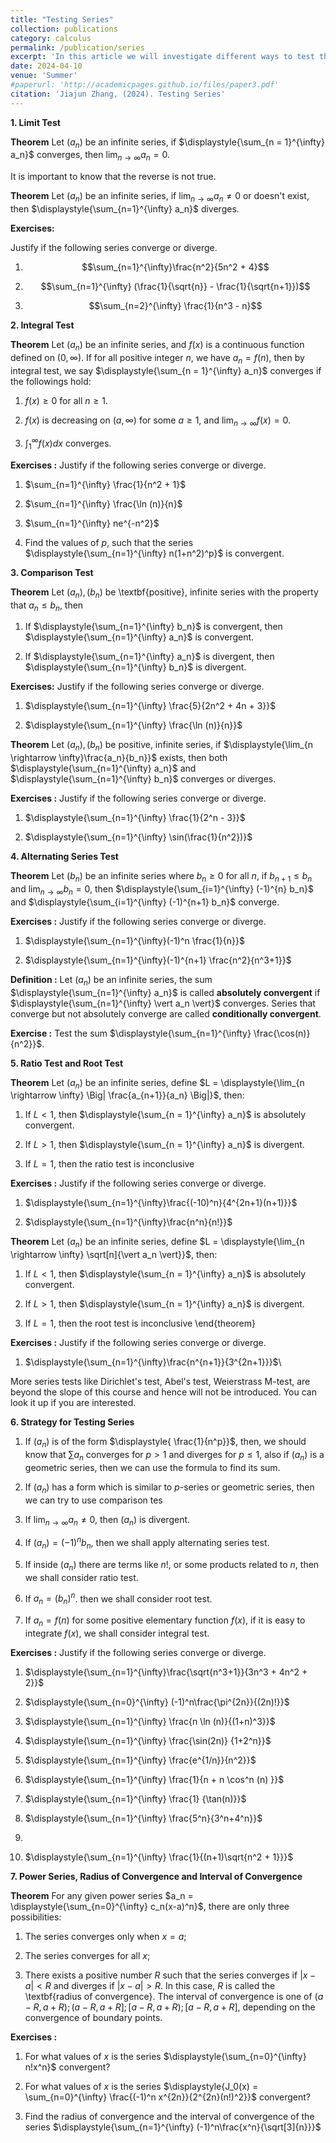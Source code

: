 ```yaml
---
title: "Testing Series"
collection: publications
category: calculus
permalink: /publication/series
excerpt: 'In this article we will investigate different ways to test the convergence of series'
date: 2024-04-10
venue: 'Summer'
#paperurl: 'http://academicpages.github.io/files/paper3.pdf'
citation: 'Jiajun Zhang, (2024). Testing Series'
---
```



**1. Limit Test**


**Theorem** Let $(a_n)$ be an infinite series, if $\displaystyle{\sum_{n = 1}^{\infty} a_n}$ converges, then
$\displaystyle{\lim_{n \rightarrow \infty} a_n= 0}$.

It is important to know that the reverse is not true.

**Theorem** Let $(a_n)$ be an infinite series, if $\displaystyle{\lim_{n \rightarrow \infty} a_n \neq 0}$ or doesn't exist, then $\displaystyle{\sum_{n=1}^{\infty} a_n}$ diverges.


**Exercises:**

Justify if the following series converge or diverge. 


1. $$\sum_{n=1}^{\infty}\frac{n^2}{5n^2 + 4}$$

3. $$\sum_{n=1}^{\infty} (\frac{1}{\sqrt{n}} - \frac{1}{\sqrt{n+1}})$$

4. $$\sum_{n=2}^{\infty} \frac{1}{n^3 - n}$$


**2. Integral Test**

**Theorem** Let $(a_n)$ be an infinite series, and $f(x)$ is a continuous function defined on $(0,\infty)$.
If for all positive integer $n$, we have $a_n = f(n)$, then by integral test, we say 
$\displaystyle{\sum_{n = 1}^{\infty} a_n}$ converges if the followings hold:

1. $f(x) \geq 0$ for all $n \geq 1.$

2. $f(x)$ is decreasing on $(a,\infty)$ for some $a \geq 1$, and $\lim_{n \rightarrow \infty}
f(x) = 0$.

3. $\displaystyle{\int_1^{\infty} f(x) dx}$ converges.


**Exercises :**
Justify if the following series converge or diverge.


1. $\sum_{n=1}^{\infty} \frac{1}{n^2 + 1}$


2. $\sum_{n=1}^{\infty} \frac{\ln (n)}{n}$


3. $\sum_{n=1}^{\infty} ne^{-n^2}$

4. Find the values of $p$, such that the series $\displaystyle{\sum_{n=1}^{\infty} n(1+n^2)^p}$
is convergent.



**3. Comparison Test**

**Theorem** Let $(a_n), (b_n)$ be \textbf{positive}, infinite series with the property that $a_n \leq b_n$, then

1. If $\displaystyle{\sum_{n=1}^{\infty} b_n}$ is convergent, then $\displaystyle{\sum_{n=1}^{\infty} a_n}$ is convergent.


2. If $\displaystyle{\sum_{n=1}^{\infty} a_n}$ is divergent, then $\displaystyle{\sum_{n=1}^{\infty} b_n}$ is divergent.


**Exercises:** Justify if the following series converge or diverge. 


1. $\displaystyle{\sum_{n=1}^{\infty} \frac{5}{2n^2 + 4n + 3}}$

2. $\displaystyle{\sum_{n=1}^{\infty} \frac{\ln (n)}{n}}$


**Theorem** Let $(a_n), (b_n)$ be positive, infinite series, if $\displaystyle{\lim_{n \rightarrow \infty}\frac{a_n}{b_n}}$ exists, then both $\displaystyle{\sum_{n=1}^{\infty} a_n}$ and $\displaystyle{\sum_{n=1}^{\infty} b_n}$ converges or diverges.


**Exercises :** Justify if the following series converge or diverge.


1. $\displaystyle{\sum_{n=1}^{\infty} \frac{1}{2^n - 3}}$

2. $\displaystyle{\sum_{n=1}^{\infty} \sin(\frac{1}{n^2})}$


**4. Alternating Series Test**

**Theorem**
Let $(b_n)$ be an infinite series where $b_n \geq 0$ for all $n$, if $b_{n+1} \leq b_n$ and 
$\lim_{n \rightarrow \infty} b_n = 0$, then $\displaystyle{\sum_{i=1}^{\infty} (-1)^{n} b_n}$ and
$\displaystyle{\sum_{i=1}^{\infty} (-1)^{n+1} b_n}$ converge.



**Exercises :** Justify if the following series converge or diverge.


1. $\displaystyle{\sum_{n=1}^{\infty}(-1)^n \frac{1}{n}}$

2. $\displaystyle{\sum_{n=1}^{\infty}(-1)^{n+1} \frac{n^2}{n^3+1}}$


**Definition :** Let $(a_n)$ be an infinite series, the sum $\displaystyle{\sum_{n=1}^{\infty} a_n}$ is called **absolutely convergent** if $\displaystyle{\sum_{n=1}^{\infty} \vert a_n \vert}$ converges.
Series that converge but not absolutely converge are called **conditionally convergent**.


**Exercise :**
Test the sum $\displaystyle{\sum_{n=1}^{\infty} \frac{\cos(n)}{n^2}}$. 




**5. Ratio Test and Root Test**

**Theorem**
Let $(a_n)$ be an infinite series, define $L = \displaystyle{\lim_{n \rightarrow \infty} \Big| 
\frac{a_{n+1}}{a_n} \Big|}$, then:

1. If $L < 1$, then $\displaystyle{\sum_{n = 1}^{\infty} a_n}$ is absolutely convergent. 

2. If $L > 1$, then $\displaystyle{\sum_{n = 1}^{\infty} a_n}$ is divergent.

3. If $L=1$, then the ratio test is inconclusive



**Exercises :** Justify if the following series converge or diverge.


1. $\displaystyle{\sum_{n=1}^{\infty}\frac{(-10)^n}{4^{2n+1}(n+1)}}$

2. $\displaystyle{\sum_{n=1}^{\infty}\frac{n^n}{n!}}$


**Theorem**
Let $(a_n)$ be an infinite series, define $L = \displaystyle{\lim_{n \rightarrow \infty} \sqrt[n]{\vert a_n \vert}}$, then:

1. If $L < 1$, then $\displaystyle{\sum_{n = 1}^{\infty} a_n}$ is absolutely convergent. 

2. If $L > 1$, then $\displaystyle{\sum_{n = 1}^{\infty} a_n}$ is divergent.

3. If $L=1$, then the root test is inconclusive
\end{theorem}

**Exercises :** Justify if the following series converge or diverge.

1. $\displaystyle{\sum_{n=1}^{\infty}\frac{n^{n+1}}{3^{2n+1}}}$\\

More series tests like Dirichlet's test, Abel's test, Weierstrass M-test, are beyond the slope of this course and  hence will not be introduced. You can look it up if you are interested.


**6. Strategy for Testing Series**

1. If $(a_n)$ is of the form $\displaystyle{ \frac{1}{n^p}}$, then, we should know that 
$\displaystyle{\sum a_n}$ converges for $p>1$ and diverges for $p \leq 1$, also if $(a_n)$ is a geometric series, then we can use the formula to find its sum.

2. If $(a_n)$ has a form which is similar to $p$-series or geometric series, then we can try to use comparison tes

3. If $\lim_{n \rightarrow \infty} a_n \neq 0$, then $(a_n)$ is divergent.

4. If $(a_n) = (-1)^n b_n$, then we shall apply alternating series test.

5. If inside $(a_n)$ there are terms like $n!$, or some products related to $n$, then we shall consider ratio test.

6. If $a_n = (b_n)^n$. then we shall consider root test.

7. If $a_n = f(n)$ for some positive elementary function $f(x)$, if it is easy to integrate $f(x)$,
we shall consider integral test.

**Exercises :**
Justify if the following series converge or diverge.


1. $\displaystyle{\sum_{n=1}^{\infty}\frac{\sqrt{n^3+1}}{3n^3 + 4n^2 + 2}}$

2. $\displaystyle{\sum_{n=0}^{\infty} (-1)^n\frac{\pi^{2n}}{(2n)!}}$

3. $\displaystyle{\sum_{n=1}^{\infty} \frac{n \ln (n)}{(1+n)^3}}$


4. $\displaystyle{\sum_{n=1}^{\infty} \frac{\sin(2n)} {1+2^n}}$

5. $\displaystyle{\sum_{n=1}^{\infty} \frac{e^{1/n}}{n^2}}$

6. $\displaystyle{\sum_{n=1}^{\infty} \frac{1}{n + n \cos^n (n) }}$


7. $\displaystyle{\sum_{n=1}^{\infty} \frac{1} {\tan(n)}}$

8. $\displaystyle{\sum_{n=1}^{\infty} \frac{5^n}{3^n+4^n}}$
9. 
10. $\displaystyle{\sum_{n=1}^{\infty} \frac{1}{(n+1)\sqrt{n^2 + 1}}}$


**7. Power Series, Radius of Convergence and Interval of Convergence**


**Theorem**
For any given power series $a_n = \displaystyle{\sum_{n=0}^{\infty} c_n(x-a)^n}$,
there are only three possibilities:

1. The series converges only when $x=a$;

2. The series converges for all $x$;

3. There exists a positive number $R$ such that the series converges if
$\vert x - a \vert < R$ and diverges if $\vert x - a \vert > R$. In this case, $R$ is 
called the \textbf{radius of convergence}. The interval of convergence is one of 
$(a-R,a+R);(a-R,a+R];[a-R,a+R);[a-R,a+R]$, depending on the convergence of boundary points.



**Exercises :**

1. For what values of $x$ is the series $\displaystyle{\sum_{n=0}^{\infty} n!x^n}$ convergent?

2. For what values of $x$ is the series $\displaystyle{J_0(x) = \sum_{n=0}^{\infty} 
\frac{(-1)^n x^{2n}}{2^{2n}(n!)^2}}$ convergent?


3. Find the radius of convergence and the interval of convergence of the series 
$\displaystyle{\sum_{n=1}^{\infty} (-1)^n\frac{x^n}{\sqrt[3]{n}}}$








